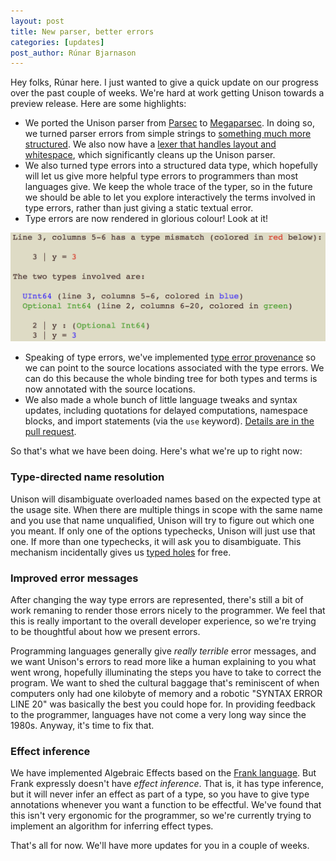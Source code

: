 ```yaml
---
layout: post
title: New parser, better errors
categories: [updates]
post_author: Rúnar Bjarnason
---
```


Hey folks, Rúnar here. I just wanted to give a quick update on our progress over the past couple of weeks. We're hard at work getting Unison towards a preview release. Here are some highlights:

* We ported the Unison parser from [Parsec](http://hackage.haskell.org/package/parsec) to [Megaparsec](http://hackage.haskell.org/package/megaparsec). In doing so, we turned parser errors from simple strings to [something much more structured](https://github.com/unisonweb/unison/blob/f20ad4dda6128ea550164574a438a3ce86aae6c5/parser-typechecker/src/Unison/Parser.hs#L70). We also now have a [lexer that handles layout and whitespace](https://github.com/unisonweb/unison/blob/f20ad4dda6128ea550164574a438a3ce86aae6c5/parser-typechecker/src/Unison/Lexer.hs), which significantly cleans up the Unison parser.
* We also turned type errors into a structured data type, which hopefully will let us give more helpful type errors to programmers than most languages give. We keep the whole trace of the typer, so in the future we should be able to let you explore interactively the terms involved in type errors, rather than just giving a static textual error.
* Type errors are now rendered in glorious colour! Look at it!

![lookit](/resources/UnisonError.png)

* Speaking of type errors, we've implemented [type error provenance](https://www.youtube.com/watch?v=rdVqQUOvxSU) so we can point to the source locations associated with the type errors. We can do this because the whole binding tree for both types and terms is now annotated with the source locations.
* We also made a whole bunch of little language tweaks and syntax updates, including quotations for delayed computations, namespace blocks, and import statements (via the `use` keyword). [Details are in the pull request](https://github.com/unisonweb/unison/pull/222).

So that's what we have been doing. Here's what we're up to right now:

### Type-directed name resolution

Unison will disambiguate overloaded names based on the expected type at the usage site. When there are multiple things in scope with the same name and you use that name unqualified, Unison will try to figure out which one you meant. If only one of the options typechecks, Unison will just use that one. If more than one typechecks, it will ask you to disambiguate. This mechanism incidentally gives us [typed holes](https://wiki.haskell.org/GHC/Typed_holes) for free.


### Improved error messages

After changing the way type errors are represented, there's still a bit of work remaning to render those errors nicely to the programmer. We feel that this is really important to the overall developer experience, so we're trying to be thoughtful about how we present errors.

Programming languages generally give _really terrible_ error messages, and we want Unison's errors to read more like a human explaining to you what went wrong, hopefully illuminating the steps you have to take to correct the program. We want to shed the cultural baggage that's reminiscent of when computers only had one kilobyte of memory and a robotic "SYNTAX ERROR LINE 20" was basically the best you could hope for. In providing feedback to the programmer, languages have not come a very long way since the 1980s. Anyway, it's time to fix that.

### Effect inference

We have implemented Algebraic Effects based on the [Frank language](https://github.com/frank-lang/frank). But Frank expressly doesn't have _effect inference_. That is, it has type inference, but it will never infer an effect as part of a type, so you have to give type annotations whenever you want a function to be effectful. We've found that this isn't very ergonomic for the programmer, so we're currently trying to implement an algorithm for inferring effect types.


That's all for now. We'll have more updates for you in a couple of weeks.

